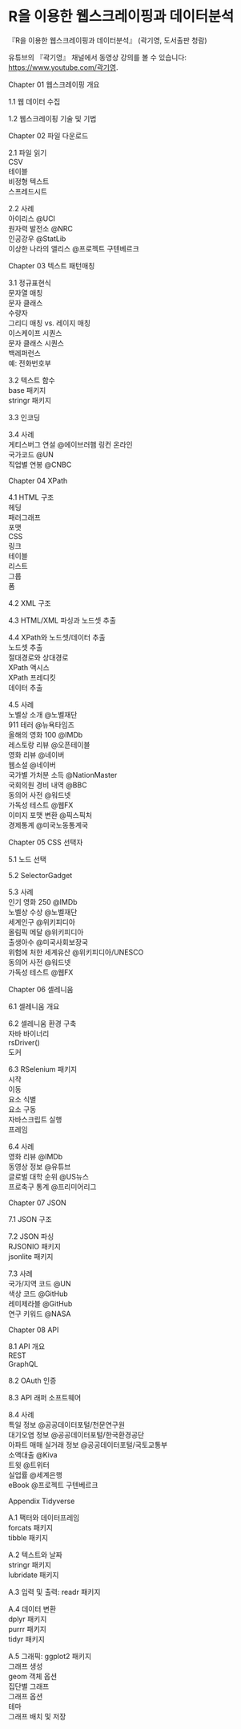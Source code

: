 # R을 이용한 웹스크레이핑과 데이터분석
『R을 이용한 웹스크레이핑과 데이터분석』 (곽기영, 도서출판 청람)   

유튜브의 『곽기영』 채널에서 동영상 강의를 볼 수 있습니다: https://www.youtube.com/곽기영.   

Chapter 01 웹스크레이핑 개요   

1.1 웹 데이터 수집   

1.2 웹스크레이핑 기술 및 기법   

Chapter 02 파일 다운로드   

2.1 파일 읽기   
CSV   
테이블   
비정형 텍스트   
스프레드시트   

2.2 사례   
아이리스 @UCI   
원자력 발전소 @NRC   
인공강우 @StatLib   
이상한 나라의 앨리스 @프로젝트 구텐베르크   

Chapter 03 텍스트 패턴매칭   

3.1 정규표현식   
문자열 매칭   
문자 클래스   
수량자   
그리디 매칭 vs. 레이지 매칭   
이스케이프 시퀀스   
문자 클래스 시퀀스   
백레퍼런스   
예: 전화번호부   

3.2 텍스트 함수   
base 패키지   
stringr 패키지   

3.3 인코딩   

3.4 사례   
게티스버그 연설 @에이브러햄 링컨 온라인   
국가코드 @UN   
직업별 연봉 @CNBC   

Chapter 04 XPath   

4.1 HTML 구조   
헤딩   
패러그래프   
포맷   
CSS   
링크   
테이블   
리스트   
그룹   
폼   

4.2 XML 구조   

4.3 HTML/XML 파싱과 노드셋 추출   

4.4 XPath와 노드셋/데이터 추출   
노드셋 추출   
절대경로와 상대경로   
XPath 액시스   
XPath 프레디킷   
데이터 추출   

4.5 사례   
노벨상 소개 @노벨재단   
911 테러 @뉴욕타임즈   
올해의 영화 100 @IMDb   
레스토랑 리뷰 @오픈테이블   
영화 리뷰 @네이버   
웹소설 @네이버   
국가별 가처분 소득 @NationMaster   
국회의원 경비 내역 @BBC   
동의어 사전 @워드넷   
가독성 테스트 @웹FX   
이미지 포맷 변환 @픽스픽처   
경제통계 @미국노동통계국   

Chapter 05 CSS 선택자   

5.1 노드 선택   

5.2 SelectorGadget   

5.3 사례   
인기 영화 250 @IMDb   
노벨상 수상 @노벨재단   
세계인구 @위키피디아   
올림픽 메달 @위키피디아   
출생아수 @미국사회보장국   
위험에 처한 세계유산 @위키피디아/UNESCO   
동의어 사전 @워드넷   
가독성 테스트 @웹FX   

Chapter 06 셀레니움   

6.1 셀레니움 개요   

6.2 셀레니움 환경 구축   
자바 바이너리   
rsDriver()   
도커   

6.3 RSelenium 패키지   
시작   
이동   
요소 식별   
요소 구동   
자바스크립트 실행   
프레임   

6.4 사례   
영화 리뷰 @IMDb   
동영상 정보 @유튜브   
글로벌 대학 순위 @US뉴스   
프로축구 통계 @프리미어리그   

Chapter 07 JSON   

7.1 JSON 구조   

7.2 JSON 파싱   
RJSONIO 패키지   
jsonlite 패키지   

7.3 사례   
국가/지역 코드 @UN   
색상 코드 @GitHub   
레미제라블 @GitHub   
연구 키워드 @NASA   

Chapter 08 API   

8.1 API 개요   
REST   
GraphQL   

8.2 OAuth 인증   

8.3 API 래퍼 소프트웨어   

8.4 사례   
특일 정보 @공공데이터포털/천문연구원   
대기오염 정보 @공공데이터포털/한국환경공단   
아파트 매매 실거래 정보 @공공데이터포털/국토교통부   
소액대출 @Kiva   
트윗 @트위터   
실업률 @세계은행   
eBook @프로젝트 구텐베르크   

Appendix Tidyverse   

A.1 팩터와 데이터프레임   
forcats 패키지   
tibble 패키지   

A.2 텍스트와 날짜   
stringr 패키지   
lubridate 패키지   

A.3 입력 및 출력: readr 패키지   

A.4 데이터 변환   
dplyr 패키지   
purrr 패키지   
tidyr 패키지   

A.5 그래픽: ggplot2 패키지   
그래프 생성   
geom 객체 옵션   
집단별 그래프   
그래프 옵션   
테마   
그래프 배치 및 저장   
